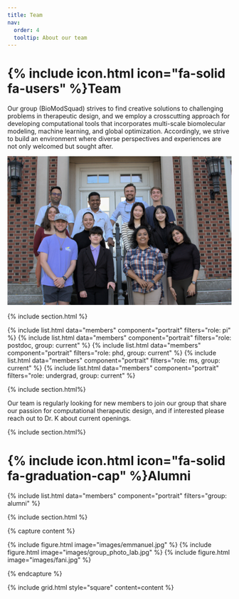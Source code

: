 ```yaml
---
title: Team
nav:
  order: 4
  tooltip: About our team
---
```


# {% include icon.html icon="fa-solid fa-users" %}Team

Our group (BioModSquad) strives to find creative solutions to challenging problems in therapeutic design, 
and we employ a crosscutting approach for developing computational tools that incorporates multi-scale 
biomolecular modeling, machine learning, and global optimization. Accordingly, we strive to build an 
environment where diverse perspectives and experiences are not only welcomed but sought after.

<div class ="page-image">
  <img src="/images/biomodsquad_26oct23.jpg" alt="BioModSquad Group Photto">
</div>

{% include section.html %}

{% include list.html data="members" component="portrait" filters="role: pi" %}
{% include list.html data="members" component="portrait" filters="role: postdoc, group: current" %}
{% include list.html data="members" component="portrait" filters="role: phd, group: current" %}
{% include list.html data="members" component="portrait" filters="role: ms, group: current" %}
{% include list.html data="members" component="portrait" filters="role: undergrad, group: current" %}


{% include section.html%}

Our team is regularly looking for new members to join our group that share our passion for computational 
therapeutic design, and if interested please reach out to Dr. K about current openings. 

{% include section.html%}

# {% include icon.html icon="fa-solid fa-graduation-cap" %}Alumni
{% include list.html data="members" component="portrait" filters="group: alumni" %}

{% include section.html %}

{% capture content %}

{% include figure.html image="images/emmanuel.jpg" %}
{% include figure.html image="images/group_photo_lab.jpg" %}
{% include figure.html image="images/fani.jpg" %}

{% endcapture %}

{% include grid.html style="square" content=content %}
